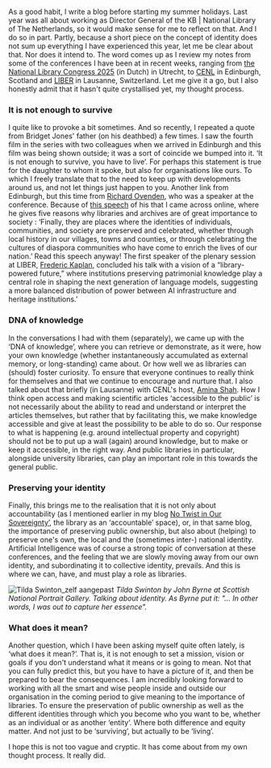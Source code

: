 As a good habit, I write a blog before starting my summer holidays. Last year was all about working as Director General of the KB | National Library of The Netherlands, so it would make sense for me to reflect on that. And I do so in part. Partly, because a short piece on the concept of identity does not sum up everything I have experienced this year, let me be clear about that. Nor does it intend to. 
The word comes up as I review my notes from some of the conferences I have been at in recent weeks, ranging from [the National Library Congress 2025](https://www.hetnationalebibliotheekcongres.nl/) (in Dutch) in Utrecht, to [CENL](https://www.cenl.org/annual-general-meeting-2025/) in Edinburgh, Scotland and [LIBER](https://liberconference.eu/) in Lausanne, Switzerland. Let me give it a go, but I also honestly admit that it hasn't quite crystallised yet, my thought process. 

### It is not enough to survive
I quite like to provoke a bit sometimes. And so recently, I repeated a quote from Bridget Jones' father (on his deathbed) a few times. I saw the fourth film in the series with two colleagues when we arrived in Edinburgh and this film was being shown outside; it was a sort of coincide we bumped into it. ‘It is not enough to survive, you have to live’. For perhaps this statement is true for the daughter to whom it spoke, but also for organisations like ours. To which I freely translate that to the need to keep up with developments around us, and not let things just happen to you. Another link from Edinburgh, but this time from [Richard Ovenden](https://www.linkedin.com/in/richard-ovenden-a897055/), who was a speaker at the conference. Because of [this speech](https://www.bodleian.ox.ac.uk/about/media/democracy-and-rights-digital-age-richard-ovenden) of his that I came across online, where he gives five reasons why libraries and archives are of great importance to society : ‘Finally, they are places where the identities of individuals, communities, and society are preserved and celebrated, whether through local history in our villages, towns and counties, or through celebrating the cultures of diaspora communities who have come to enrich the lives of our nation.’ Read this speech anyway! The first speaker of the plenary session at LIBER, [Frederic Kaplan](https://www.linkedin.com/in/frederickaplan/?originalSubdomain=ch), concluded his talk with a vision of a “library-powered future,” where institutions preserving patrimonial knowledge play a central role in shaping the next generation of language models, suggesting a more balanced distribution of power between AI infrastructure and heritage institutions.’

### DNA of knowledge
In the conversations I had with them (separately), we came up with the ‘DNA of knowledge’, where you can retrieve or demonstrate, as it were, how your own knowledge (whether instantaneously accumulated as external memory, or long-standing) came about. Or how well we as libraries can (should) foster curiosity. To ensure that everyone continues to really think for themselves and that we continue to encourage and nurture that. I also talked about that briefly (in Lausanne) with CENL's host, [Amina Shah](https://www.linkedin.com/in/aminatshah/). How I think open access and making scientific articles ‘accessible to the public’ is not necessarily about the ability to read and understand or interpret the articles themselves, but rather that by facilitating this, we make knowledge accessible and give at least the possibility to be able to do so. Our response to what is happening (e.g. around intellectual property and copyright) should not be to put up a wall (again) around knowledge, but to make or keep it accessible, in the right way. And public libraries in particular, alongside university libraries, can play an important role in this towards the general public.

### Preserving your identity
Finally, this brings me to the realisation that it is not only about accountability (as I mentioned earlier in my blog [No Twist in Our Sovereignty’](https://wvanwezenbeek.github.io/blogs/2025/04/21/No-twist-in-our-sovereignty.html), the library as an ‘accountable’ space), or, in that same blog, the importance of preserving public ownership, but also about (helping) to preserve one's own, the local and the (sometimes inter-) national identity. Artificial Intelligence was of course a strong topic of conversation at these conferences, and the feeling that we are slowly moving away from our own identity, and subordinating it to collective identity, prevails. And this is where we can, have, and must play a role as libraries.

![Tilda Swinton_zelf aangepast](https://github.com/user-attachments/assets/50c7bd90-2786-4175-8b76-593a0ada9d38)
*Tilda Swinton by John Byrne at Scottish National Portrait Gallery. Talking about identity. As Byrne put it: "... In other words, I was out to capture her essence".*

### What does it mean?
Another question, which I have been asking myself quite often lately, is ‘what does it mean?’. That is, it is not enough to set a mission, vision or goals if you don't understand what it means or is going to mean. Not that you can fully predict this, but you have to have a picture of it, and then be prepared to bear the consequences. I am incredibly looking forward to working with all the smart and wise people inside and outside our organisation in the coming period to give meaning to the importance of libraries. To ensure the preservation of public ownership as well as the different identities through which you become who you want to be, whether as an individual or as another ‘entity’. Where both difference and equity matter. And not just to be ‘surviving’, but actually to be ‘living’. 

I hope this is not too vague and cryptic. It has come about from my own thought process. It really did.
